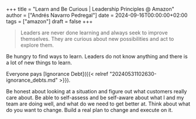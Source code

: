 +++
title = "Learn and Be Curious | Leadership Principles @ Amazon"
author = ["Andrés Navarro Pedregal"]
date = 2024-09-16T00:00:00+02:00
tags = ["amazon"]
draft = false
+++

> Leaders are never done learning and always seek to improve themselves. They are curious about new possibilities and act to explore them.

Be hungry to find ways to learn. Leaders do not know anything and there is a lot of new things to learn.

Everyone pays [Ignorance Debt]({{< relref "20240531102630-ignorance_debts.md" >}}).

Be honest about looking at a situation and figure out what customers really care about.
Be able to self-assess and be self-aware about what I and my team are doing well, and what do we need to get better at.
Think about what do you want to change.
Build a real plan to change and execute on it.
